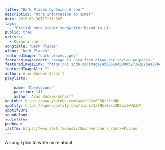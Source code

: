 ```yaml
---
title: "Dark Places by Quinn Archer"
description: "More information to come!"
date: 2015-09-30T17:31:50Z
tags:
  - "British born singer songwriter based in LA"
public: true
artists:
  - Quinn Archer
songtitle: "Dark Places"
album: "Dark Places"
featuredImage: "dark-places.jpeg"
featuredImageCredit: "Image is used from album for review purposes."
featuredImageLink: "https://i.scdn.co/image/ab67616d0000b27342625aa0784d5e364a894e43"
featuredImageAlt: ""
author: Aram Zucker-Scharff
playlists:
  -
    name: "Obsessions"
    position: 141
    author: Aram Zucker-Scharff
youtube: https://www.youtube.com/watch?v=6J8QzxEhUQU
spotify: https://open.spotify.com/track/3z8NkzBvkc2B9vxIwWWIeY
spotifyUri: 
soundcloud:
audiofile:
podbean:
lastfm: https://www.last.fm/music/Quinn+Archer/_/Dark+Places
---
```


A song I plan to write more about.
		